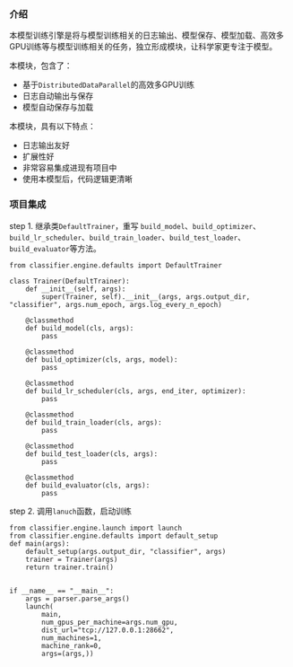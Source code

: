 ### 介绍
本模型训练引擎是将与模型训练相关的日志输出、模型保存、模型加载、高效多GPU训练等与模型训练相关的任务，独立形成模块，让科学家更专注于模型。

本模块，包含了：
- 基于`DistributedDataParallel`的高效多GPU训练
- 日志自动输出与保存
- 模型自动保存与加载

本模块，具有以下特点：
- 日志输出友好
- 扩展性好
- 非常容易集成进现有项目中
- 使用本模型后，代码逻辑更清晰

### 项目集成
step 1. 继承类`DefaultTrainer`，重写 `build_model`、`build_optimizer`、`build_lr_scheduler`、`build_train_loader`、`build_test_loader`、`build_evaluator`等方法。
```
from classifier.engine.defaults import DefaultTrainer

class Trainer(DefaultTrainer):
    def __init__(self, args):
        super(Trainer, self).__init__(args, args.output_dir, "classifier", args.num_epoch, args.log_every_n_epoch)

    @classmethod
    def build_model(cls, args):
        pass

    @classmethod
    def build_optimizer(cls, args, model):
        pass

    @classmethod
    def build_lr_scheduler(cls, args, end_iter, optimizer):
        pass

    @classmethod
    def build_train_loader(cls, args):
        pass

    @classmethod
    def build_test_loader(cls, args):
        pass

    @classmethod
    def build_evaluator(cls, args):
        pass
```

step 2. 调用`lanuch`函数，启动训练

```
from classifier.engine.launch import launch
from classifier.engine.defaults import default_setup
def main(args):
    default_setup(args.output_dir, "classifier", args)
    trainer = Trainer(args)
    return trainer.train()


if __name__ == "__main__":
    args = parser.parse_args()
    launch(
        main,
        num_gpus_per_machine=args.num_gpu,
        dist_url="tcp://127.0.0.1:28662",
        num_machines=1,
        machine_rank=0,
        args=(args,))
```